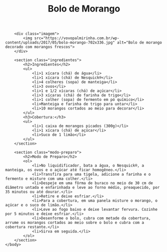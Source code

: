 <!DOCTYPE html>
<html lang="pt-BR">
    <head>
        <meta charset="UTF-8">
        <meta name="viewport" content="width=device-width, initial-scale=1.0">
        <meta name="author" content="Carolini Rufino dos Santos">
        <title>Bolo de Morango</title>
        <link rel="stylesheet" href="estilo.css">
    </head>
    <body>
        <header>
            <h1>Bolo de Morango</h1>
        </header>

        <div class="imagem">
            <img src="https://vovopalmirinha.com.br/wp-content/uploads/2017/05/bolo-morango-702x336.jpg" alt="Bolo de morango decorado com morangos frescos">
        </div>

        <section class="ingredientes">
            <h2>Ingredientes</h2>
            <ul>
                <li>1 xícara (chá) de água</li>
                <li>1 xícara (chá) de Nesquick®</li>
                <li>4 colheres (sopa) de manteiga</li>
                <li>3 ovos</li>
                <li>1 e 1/2 xícaras (chá) de açúcar</li>
                <li>3 xícaras (chá) de farinha de trigo</li>
                <li>1 colher (sopa) de fermento em pó químico</li>
                <li>Manteiga e farinha de trigo para untar</li>
                <li>10 morangos cortados ao meio para decorar</li>
            </ul>
            <h3>Cobertura:</h3>
            <ul>
                <li>1 caixa de morangos picados (300g)</li>
                <li>1 xícara (chá) de açúcar</li>
                <li>Suco de 1 limão</li>
            </ul>
        </section>

        <section class="modo-preparo">
            <h2>Modo de Preparo</h2>
            <ol>
                <li>No liquidificador, bata a água, o Nesquick®, a manteiga, os ovos e o açúcar até ficar homogêneo.</li>
                <li>Transfira para uma tigela, adicione a farinha e o fermento e misture com uma colher.</li>
                <li>Despeje em uma fôrma de buraco no meio de 30 cm de diâmetro untada e enfarinhada e leve ao forno médio, preaquecido, por 35 minutos ou até dourar.</li>
                <li>Retire e deixe esfriar.</li>
                <li>Para a cobertura, em uma panela misture o morango, o açúcar e o suco de limão.</li>
                <li>Leve ao fogo baixo e deixe levantar fervura. Cozinhe por 5 minutos e deixe esfriar.</li>
                <li>Desenforme o bolo, cubra com metade da cobertura, arrume os morangos cortados ao meio sobre o bolo e cubra com a cobertura restante.</li>
                <li>Sirva em seguida.</li>
            </ol>
        </section>
    </body>
</html>
